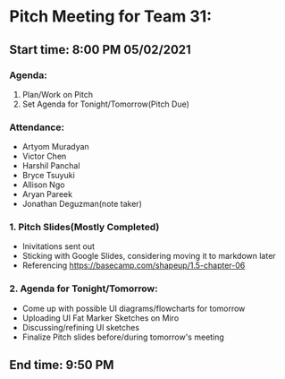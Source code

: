 # Pitch Meeting for Team 31:
## Start time: 8:00 PM 05/02/2021

### Agenda: 
1. Plan/Work on Pitch 
2. Set Agenda for Tonight/Tomorrow(Pitch Due)

### Attendance: 
- Artyom Muradyan
- Victor Chen
- Harshil Panchal
- Bryce Tsuyuki
- Allison Ngo
- Aryan Pareek
- Jonathan Deguzman(note taker)

### 1. Pitch Slides(Mostly Completed)
- Inivitations sent out
- Sticking with Google Slides, considering moving it to markdown later
- Referencing https://basecamp.com/shapeup/1.5-chapter-06

### 2. Agenda for Tonight/Tomorrow:
- Come up with possible UI diagrams/flowcharts for tomorrow
- Uploading UI Fat Marker Sketches on Miro
- Discussing/refining UI sketches 
- Finalize Pitch slides before/during tomorrow's meeting

## End time: 9:50 PM
